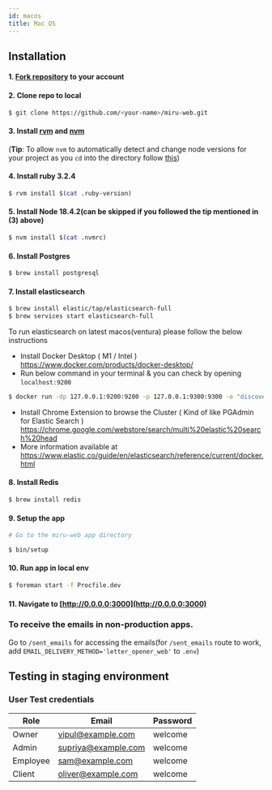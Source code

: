 ```yaml
---
id: macos
title: Mac OS
---
```


## Installation

#### 1. [Fork repository](https://github.com/saeloun/miru-web/fork) to your account

#### 2. Clone repo to local

```bash
$ git clone https://github.com/<your-name>/miru-web.git
```

#### 3. Install [rvm](https://rvm.io/) and [nvm](https://github.com/nvm-sh/nvm#installing-and-updating)

(**Tip**: To allow `nvm` to automatically detect and change node versions for
your project as you `cd` into the directory follow
[this](https://github.com/nvm-sh/nvm#deeper-shell-integration))

#### 4. Install ruby 3.2.4

```bash
$ rvm install $(cat .ruby-version)
```

#### 5. Install Node 18.4.2(can be skipped if you followed the tip mentioned in (3) above)

```bash
$ nvm install $(cat .nvmrc)
```

#### 6. Install Postgres

```bash
$ brew install postgresql
```

#### 7. Install elasticsearch

```bash
$ brew install elastic/tap/elasticsearch-full
$ brew services start elasticsearch-full
```

To run elasticsearch on latest macos(ventura) please follow the below
instructions

- Install Docker Desktop ( M1 / Intel )
  https://www.docker.com/products/docker-desktop/
- Run below command in your terminal & you can check by opening `localhost:9200`

```bash
$ docker run -dp 127.0.0.1:9200:9200 -p 127.0.0.1:9300:9300 -e "discovery.type=single-node" docker.elastic.co/elasticsearch/elasticsearch:7.17.7
```

- Install Chrome Extension to browse the Cluster ( Kind of like PGAdmin for
  Elastic Search )
  https://chrome.google.com/webstore/search/multi%20elastic%20search%20head
- More information available at
  https://www.elastic.co/guide/en/elasticsearch/reference/current/docker.html

#### 8. Install Redis

```bash
$ brew install redis
```

#### 9. Setup the app

```bash
# Go to the miru-web app directory

$ bin/setup
```

#### 10. Run app in local env

```bash
$ foreman start -f Procfile.dev
```

#### 11. Navigate to [http://0.0.0.0:3000](http://0.0.0.0:3000)

### To receive the emails in non-production apps.

Go to `/sent_emails` for accessing the emails(for `/sent_emails` route to work,
add `EMAIL_DELIVERY_METHOD='letter_opener_web'` to `.env`)

## Testing in staging environment

### User Test credentials

| Role     | Email               | Password |
| -------- | ------------------- | -------- |
| Owner    | vipul@example.com   | welcome |
| Admin    | supriya@example.com | welcome |
| Employee | sam@example.com     | welcome |
| Client   | oliver@example.com    | welcome |
